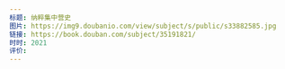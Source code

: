 ```yaml
---
标题: 纳粹集中营史
图片: https://img9.doubanio.com/view/subject/s/public/s33882585.jpg
链接: https://book.douban.com/subject/35191821/
时时: 2021
评价:
---
```


